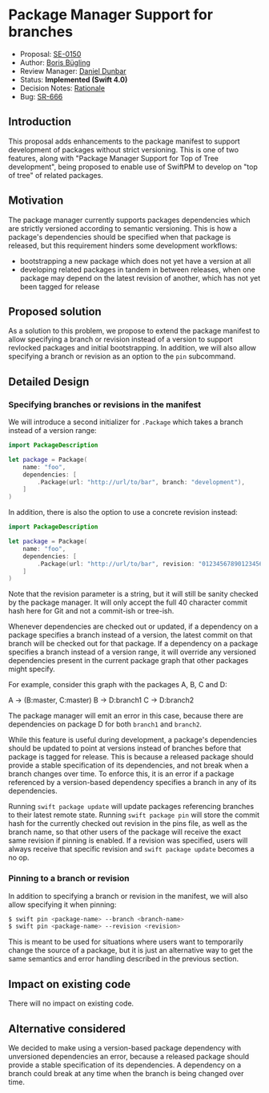 # Package Manager Support for branches

* Proposal: [SE-0150](0150-package-manager-branch-support.md)
* Author: [Boris Bügling](https://github.com/neonichu)
* Review Manager: [Daniel Dunbar](https://github.com/ddunbar)
* Status: **Implemented (Swift 4.0)**
* Decision Notes: [Rationale](https://forums.swift.org/t/accepted-se-0150-package-manager-support-for-branches/5074)
* Bug: [SR-666](https://bugs.swift.org/browse/SR-666)

## Introduction

This proposal adds enhancements to the package manifest to support development of packages without strict versioning. This is one of two features, along with "Package Manager Support for Top of Tree development", being proposed to enable use of SwiftPM to develop on "top of tree" of related packages.

## Motivation

The package manager currently supports packages dependencies which are strictly versioned according to semantic versioning. This is how a package's dependencies should be specified when that package is released, but this requirement hinders some development workflows:

- bootstrapping a new package which does not yet have a version at all
- developing related packages in tandem in between releases, when one package may depend on the latest revision of another, which has not yet been tagged for release

## Proposed solution

As a solution to this problem, we propose to extend the package manifest to allow specifying a branch or revision instead of a version to support revlocked packages and initial bootstrapping. In addition, we will also allow specifying a branch or revision as an option to the `pin` subcommand.

## Detailed Design

### Specifying branches or revisions in the manifest

We will introduce a second initializer for `.Package` which takes a branch instead of a version range:

```swift
import PackageDescription

let package = Package(
    name: "foo",
    dependencies: [
        .Package(url: "http://url/to/bar", branch: "development"),
    ]
)
```

In addition, there is also the option to use a concrete revision instead:

```swift
import PackageDescription

let package = Package(
    name: "foo",
    dependencies: [
        .Package(url: "http://url/to/bar", revision: "0123456789012345678901234567890123456789"),
    ]
)
```

Note that the revision parameter is a string, but it will still be sanity checked by the package manager. It will only accept the full 40 character commit hash here for Git and not a commit-ish or tree-ish. 

Whenever dependencies are checked out or updated, if a dependency on a package specifies a branch instead of a version, the latest commit on that branch will be checked out for that package. If a dependency on a package specifies a branch instead of a version range, it will override any versioned dependencies present in the current package graph that other packages might specify.

For example, consider this graph with the packages A, B, C and D:

A -> (B:master, C:master)
     B -> D:branch1
     C -> D:branch2

The package manager will emit an error in this case, because there are dependencies on package D for both `branch1` and `branch2`.

While this feature is useful during development, a package's dependencies should be updated to point at versions instead of branches before that package is tagged for release. This is because a released package should provide a stable specification of its dependencies, and not break when a branch changes over time. To enforce this, it is an error if a package referenced by a version-based dependency specifies a branch in any of its dependencies.

Running `swift package update` will update packages referencing branches to their latest remote state. Running `swift package pin` will store the commit hash for the currently checked out revision in the pins file, as well as the branch name, so that other users of the package will receive the exact same revision if pinning is enabled. If a revision was specified, users will always receive that specific revision and `swift package update` becomes a no op.

### Pinning to a branch or revision

In addition to specifying a branch or revision in the manifest, we will also allow specifying it when pinning:

```bash
$ swift pin <package-name> --branch <branch-name>
$ swift pin <package-name> --revision <revision>
```

This is meant to be used for situations where users want to temporarily change the source of a package, but it is just an alternative way to get the same semantics and error handling described in the previous section.

## Impact on existing code

There will no impact on existing code.

## Alternative considered

We decided to make using a version-based package dependency with unversioned dependencies an error, because a released package should provide a stable specification of its dependencies. A dependency on a branch could break at any time when the branch is being changed over time.
